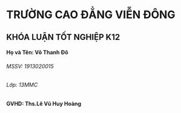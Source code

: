 # TRƯỜNG CAO ĐẲNG VIỄN ĐÔNG
## KHÓA LUẬN TỐT NGHIỆP K12
#### Họ và Tên: Võ Thanh Đô
###### MSSV: 1913020015
###### Lớp: 13MMC
#### GVHD: Ths.Lê Vũ Huy Hoàng
